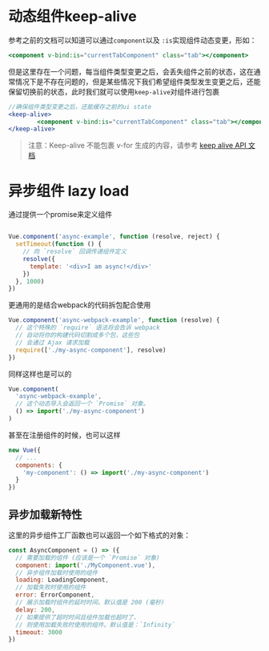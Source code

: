 # 动态组件keep-alive

参考之前的文档可以知道可以通过`component`以及 `:is`实现组件动态变更，形如：

```jsx
<component v-bind:is="currentTabComponent" class="tab"></component>
```

但是这里存在一个问题，每当组件类型变更之后，会丢失组件之前的状态，这在通常情况下是不存在问题的，但是某些情况下我们希望组件类型发生变更之后，还能保留切换前的状态，此时我们就可以使用`keep-alive`对组件进行包裹

```jsx
//确保组件类型变更之后，还能缓存之前的ui state
<keep-alive>
        <component v-bind:is="currentTabComponent" class="tab"></component>
</keep-alive>
```

> 注意：Keep-alive 不能包裹 v-for 生成的内容，请参考 [keep alive API 文档](https://cn.vuejs.org/v2/api/#keep-alive)

# 异步组件 lazy load

通过提供一个promise来定义组件

```jsx

Vue.component('async-example', function (resolve, reject) {
  setTimeout(function () {
    // 向 `resolve` 回调传递组件定义
    resolve({
      template: '<div>I am async!</div>'
    })
  }, 1000)
})
```

更通用的是结合webpack的代码拆包配合使用

```jsx
Vue.component('async-webpack-example', function (resolve) {
  // 这个特殊的 `require` 语法将会告诉 webpack
  // 自动将你的构建代码切割成多个包，这些包
  // 会通过 Ajax 请求加载
  require(['./my-async-component'], resolve)
})
```

同样这样也是可以的

```jsx
Vue.component(
  'async-webpack-example',
  // 这个动态导入会返回一个 `Promise` 对象。
  () => import('./my-async-component')
)
```

甚至在注册组件的时候，也可以这样

```jsx
new Vue({
  // ...
  components: {
    'my-component': () => import('./my-async-component')
  }
})
```

## 异步加载新特性

这里的异步组件工厂函数也可以返回一个如下格式的对象：

```jsx
const AsyncComponent = () => ({
  // 需要加载的组件 (应该是一个 `Promise` 对象)
  component: import('./MyComponent.vue'),
  // 异步组件加载时使用的组件
  loading: LoadingComponent,
  // 加载失败时使用的组件
  error: ErrorComponent,
  // 展示加载时组件的延时时间。默认值是 200 (毫秒)
  delay: 200,
  // 如果提供了超时时间且组件加载也超时了，
  // 则使用加载失败时使用的组件。默认值是：`Infinity`
  timeout: 3000
})
```